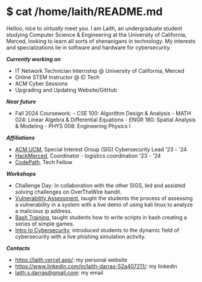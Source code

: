 # $ cat /home/laith/README.md


Helloo, nice to *virtually* meet you. I am Laith, an undergraduate student studying Computer Science & Engineering at the University of California, Merced, looking to learn all sorts of shenanigans in technology. My interests and specializations lie in software and hardware for cybersecurity. 

***Currently working on***
- IT Network Technician Internship @ University of California, Merced
- Online STEM Instructor @ iD Tech
- ACM Cyber Sessions
- Upgrading and Updating Website/GitHub

***Near future***
- Fall 2024 Coursework:
      - CSE 100: Algorithm Design & Analysis
      - MATH 024: Linear Algebra & Differential Equations
      - ENGR 180: Spatial Analysis & Modeling
      - PHYS 008: Engineering Physics I

***Affiliations***
- [ACM UCM](https://ucm.acm.org/), Special Interest Group (SIG) Cybersecurity Lead '23 - '24
- [HackMerced](https://hackmerced.com/), Coordinator - logistics coordination '23 - '24
- [CodePath](https://www.codepath.org/), Tech Fellow 

***Workshops***
- Challenge Day: In collaboration with the other SIGS, led and assisted solving challenges on OverTheWire bandit.
- [Vulnerability Assessment](https://docs.google.com/presentation/d/1ClEA5VmBKmM5NXQXfjdY-aImnPm-pKxnvqWGcmaOydA/edit?usp=sharing), taught the students the process of assessing a vulnerability in a system with a live demo of using kali linux to analyze a malicious ip address.
- [Bash Training](https://docs.google.com/presentation/d/1hFHK7Jk5781yM9dm3Uh567RA3r1WjXhkb2DYWC_xLbw/edit?usp=sharing), taught students how to write scripts in bash creating a series of simple games.
- [Intro to Cybersecurity](https://docs.google.com/presentation/d/16rIOb4OXDLTl7fMJLLbRUieTu9z9kTiZHWUp6i-gKDE/edit?usp=sharing), introduced students to the dynamic field of cybersecurity with a live phishing simulation activity.

***Contacts***
- https://laith.vercel.app/: my personal website
- https://www.linkedin.com/in/laith-darras-52a407211/: my linkedin
- laith.s.darras@gmail.com: my email
